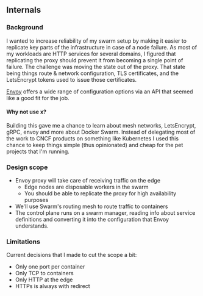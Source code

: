## Internals

### Background
I wanted to increase reliability of my swarm setup by making it easier to replicate key parts of the infrastructure in case of a node failure.
As most of my workloads are HTTP services for several domains, I figured that replicating the proxy should prevent it from becoming a single point of failure.
The challenge was moving the state out of the proxy. That state being things route & network configuration, TLS certificates, and the LetsEncrypt tokens used to issue those certificates.

[Envoy](https://envoyproxy.io/) offers a wide range of configuration options via an API that seemed like a good fit for the job.

#### Why not use x?
Building this gave me a chance to learn about mesh networks, LetsEncrypt, gRPC, envoy and more about Docker Swarm.
Instead of delegating most of the work to CNCF products on something like Kubernetes I used this chance to keep things
simple (thus opinionated) and cheap for the pet projects that I'm running.

### Design scope
- Envoy proxy will take care of receiving traffic on the edge
    - Edge nodes are disposable workers in the swarm
    - You should be able to replicate the proxy for high availability purposes
- We'll use Swarm's routing mesh to route traffic to containers
- The control plane runs on a swarm manager, reading info about service definitions and converting it into the configuration that Envoy understands.

### Limitations
Current decisions that I made to cut the scope a bit:

- Only one port per container  
- Only TCP to containers
- Only HTTP at the edge
- HTTPs is always with redirect
